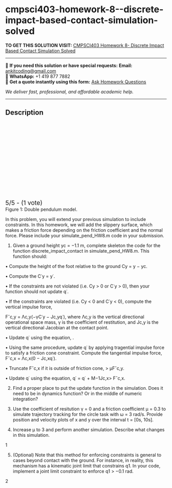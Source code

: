 # cmpsci403-homework-8--discrete-impact-based-contact-simulation-solved
**TO GET THIS SOLUTION VISIT:** [CMPSCI403 Homework 8- Discrete Impact Based Contact Simulation Solved](https://www.ankitcodinghub.com/product/cmpsci-403-introduction-to-robotics-perception-mechanics-dynamics-and-control-solved-7/)


---

📩 **If you need this solution or have special requests:** **Email:** ankitcoding@gmail.com  
📱 **WhatsApp:** +1 419 877 7882  
📄 **Get a quote instantly using this form:** [Ask Homework Questions](https://www.ankitcodinghub.com/services/ask-homework-questions/)

*We deliver fast, professional, and affordable academic help.*

---

<h2>Description</h2>



<div class="kk-star-ratings kksr-auto kksr-align-center kksr-valign-top" data-payload="{&quot;align&quot;:&quot;center&quot;,&quot;id&quot;:&quot;109286&quot;,&quot;slug&quot;:&quot;default&quot;,&quot;valign&quot;:&quot;top&quot;,&quot;ignore&quot;:&quot;&quot;,&quot;reference&quot;:&quot;auto&quot;,&quot;class&quot;:&quot;&quot;,&quot;count&quot;:&quot;1&quot;,&quot;legendonly&quot;:&quot;&quot;,&quot;readonly&quot;:&quot;&quot;,&quot;score&quot;:&quot;5&quot;,&quot;starsonly&quot;:&quot;&quot;,&quot;best&quot;:&quot;5&quot;,&quot;gap&quot;:&quot;4&quot;,&quot;greet&quot;:&quot;Rate this product&quot;,&quot;legend&quot;:&quot;5\/5 - (1 vote)&quot;,&quot;size&quot;:&quot;24&quot;,&quot;title&quot;:&quot;CMPSCI403 Homework 8- Discrete Impact Based Contact Simulation Solved&quot;,&quot;width&quot;:&quot;138&quot;,&quot;_legend&quot;:&quot;{score}\/{best} - ({count} {votes})&quot;,&quot;font_factor&quot;:&quot;1.25&quot;}">

<div class="kksr-stars">

<div class="kksr-stars-inactive">
            <div class="kksr-star" data-star="1" style="padding-right: 4px">


<div class="kksr-icon" style="width: 24px; height: 24px;"></div>
        </div>
            <div class="kksr-star" data-star="2" style="padding-right: 4px">


<div class="kksr-icon" style="width: 24px; height: 24px;"></div>
        </div>
            <div class="kksr-star" data-star="3" style="padding-right: 4px">


<div class="kksr-icon" style="width: 24px; height: 24px;"></div>
        </div>
            <div class="kksr-star" data-star="4" style="padding-right: 4px">


<div class="kksr-icon" style="width: 24px; height: 24px;"></div>
        </div>
            <div class="kksr-star" data-star="5" style="padding-right: 4px">


<div class="kksr-icon" style="width: 24px; height: 24px;"></div>
        </div>
    </div>

<div class="kksr-stars-active" style="width: 138px;">
            <div class="kksr-star" style="padding-right: 4px">


<div class="kksr-icon" style="width: 24px; height: 24px;"></div>
        </div>
            <div class="kksr-star" style="padding-right: 4px">


<div class="kksr-icon" style="width: 24px; height: 24px;"></div>
        </div>
            <div class="kksr-star" style="padding-right: 4px">


<div class="kksr-icon" style="width: 24px; height: 24px;"></div>
        </div>
            <div class="kksr-star" style="padding-right: 4px">


<div class="kksr-icon" style="width: 24px; height: 24px;"></div>
        </div>
            <div class="kksr-star" style="padding-right: 4px">


<div class="kksr-icon" style="width: 24px; height: 24px;"></div>
        </div>
    </div>
</div>


<div class="kksr-legend" style="font-size: 19.2px;">
            5/5 - (1 vote)    </div>
    </div>
Figure 1: Double pendulum model.

In this problem, you will extend your previous simulation to include constraints. In this homework, we will add the slippery surface, which makes a friction force depending on the friction coefficient and the normal force. Please include your simulate_pend_HW8.m code in your submission.

1. Given a ground height yc = −1.1 m, complete skeleton the code for the function discrete_impact_contact in simulate_pend_HW8.m. This function should:

• Compute the height of the foot relative to the ground Cy = y − yc.

• Compute the C˙y = y˙.

• If the constraints are not violated (i.e. Cy &gt; 0 or C˙y &gt; 0), then your function should not update q˙.

• If the constraints are violated (i.e. Cy &lt; 0 and C˙y &lt; 0), compute the vertical impulse force,

Fˆc,y = Λc,y(−γC˙y − Jc,yq˙), where Λc,y is the vertical directional operational space mass, γ is the coefficient of restitution, and Jc,y is the vertical directional Jacobian at the contact point.

• Update q˙ using the equation, .

• Using the same procedure, update q˙ by applying tragential impulse force to satisfy a friction cone constraint. Compute the tangential impulse force, Fˆc,x = Λc,x(0 − Jc,xq˙).

• Truncate Fˆc,x if it is outside of friction cone, &gt; µFˆc,y.

• Update q˙ using the equation, q˙ = q˙ + M−1Jc,x&gt; Fˆc,x.

2. Find a proper place to put the update function in the simulation. Does it need to be in dynamics function? Or in the middle of numeric integration?

3. Use the coefficient of resitution γ = 0 and a friction coefficient µ = 0.3 to simulate trajectory tracking for the circle task with ω = 3 rad/s. Provide position and velocity plots of x and y over the interval t = [0s, 10s].

4. Increase µ to 3 and perform another simulation. Describe what changes in this simulation.

1

5. (Optional) Note that this method for enforcing constraints is general to cases beyond contact with the ground. For instance, in reality, this mechanism has a kinematic joint limit that constrains q1. In your code, implement a joint limit constraint to enforce q1 &gt; −0.1 rad.

2
